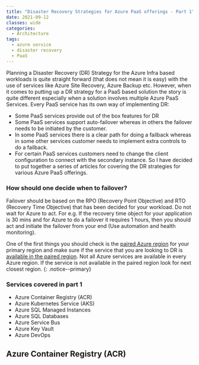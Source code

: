 ```yaml
---
title: "Disaster Recovery Strategies for Azure PaaS offerings - Part 1"
date: 2021-09-12
classes: wide
categories:
  - Architecture
tags:
  - azure service
  - disaster recovery
  - PaaS
---
```

Planning a Disaster Recovery (DR) Strategy for the Azure Infra based workloads is quite straight forward (that does not mean it is easy) with the use of services like Azure Site Recovery, Azure Backup etc. However, when it comes to putting up a DR strategy for a PaaS based solution the story is quite different especially when a solution involves multiple Azure PaaS Services. Every PaaS service has its own way of implementing DR:
* Some PaaS services provide out of the box features for DR
* Some PaaS services support auto-failover whereas in others the failover needs to be initiated by the customer.
* In some PaaS services there is a clear path for doing a failback whereas in some other services customer needs to implement extra controls to do a failback.
* For certain PaaS services customers need to change the client configuration to connect with the secondary instance.
So I have decided to put together a series of articles for covering the DR strategies for various Azure PaaS offerings.

### How should one decide when to failover?
Failover should be based on the RPO (Recovery Point Objective) and RTO (Recovery Time Objective) that has been decided for your workload. Do not wait for Azure to act. For e.g. If the recovery time object for your application is 30 mins and for Azure to do a failover it requires 1 hours, then you should act and initiate the failover from your end (Use automation and health monitoring).

One of the first things you should check is the [paired Azure region](https://docs.microsoft.com/en-us/azure/best-practices-availability-paired-regions#azure-regional-pairs) for your primary region and make sure if the service that you are looking to DR is [available in the paired region](https://azure.microsoft.com/en-in/global-infrastructure/services/). Not all Azure services are available in every Azure region. If the service is not available in the paired region look for next closest region.
{: .notice--primary}

### Services covered in part 1
* Azure Container Registry (ACR)
* Azure Kubernetes Service (AKS)
* Azure SQL Managed Instances
* Azure SQL Databases
* Azure Service Bus
* Azure Key Vault
* Azure DevOps

## Azure Container Registry (ACR)